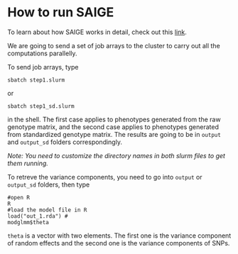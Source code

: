 # How to run SAIGE

To learn about how SAIGE works in detail, check out this [link](https://github.com/weizhouUMICH/SAIGE/wiki/Genetic-association-tests-using-SAIGE).

We are going to send a set of job arrays to the cluster to carry out all the computations parallelly.

To send job arrays, type

```
sbatch step1.slurm
```
or
```
sbatch step1_sd.slurm
```
in the shell. The first case applies to phenotypes generated from the raw genotype matrix, and the second case applies to phenotypes generated from standardized genotype matrix.
The results are going to be in `output` and `output_sd` folders correspondingly.

_Note: You need to customize the directory names in both slurm files to get them running._

To retreve the variance components, you need to go into `output` or `output_sd` folders, then type

```
#open R
R
#load the model file in R
load("out_1.rda") # 
modglmm$theta
```

`theta` is a vector with two elements. The first one is the variance component of random effects and the second one is the variance components of SNPs.

